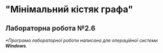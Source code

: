 # "Мінімальний кістяк графа"
## Лабораторна робота №2.6
_*Програма лабораторної роботи написана для операційної системи **Windows**._
